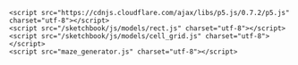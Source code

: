 <!DOCTYPE html>
<html>
<head>
    <title>P5.JS - Maze Generator</title>

    <script src="https://cdnjs.cloudflare.com/ajax/libs/p5.js/0.7.2/p5.js" charset="utf-8"></script>
    <script src="/sketchbook/js/models/rect.js" charset="utf-8"></script>
    <script src="/sketchbook/js/models/cell_grid.js" charset="utf-8"></script>
    <script src="maze_generator.js" charset="utf-8"></script>

<style>
body {
  margin: 0;
  font-family: Sans-Serif;
}
</style>
</head>
<body>
</body>
</html>
